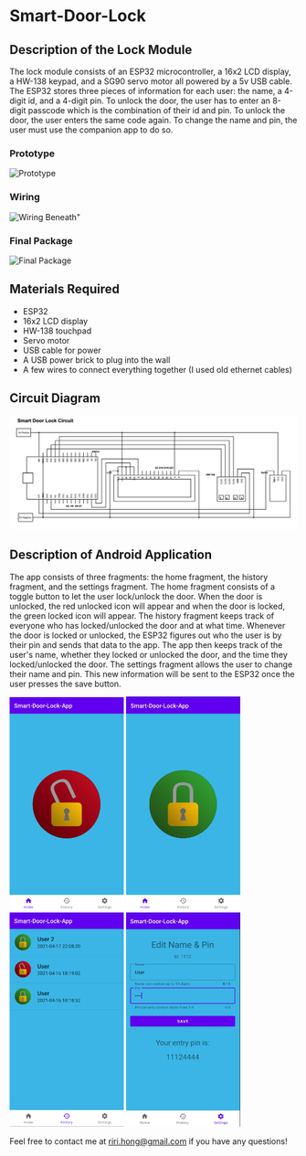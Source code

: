 # Smart-Door-Lock

## Description of the Lock Module 
The lock module consists of an ESP32 microcontroller, a 16x2 LCD display, a HW-138 keypad, and a SG90 servo motor all powered by a 5v USB cable. The ESP32 stores three pieces of information for each user: the name, a 4-digit id, and a 4-digit pin. To unlock the door, the user has to enter an 8-digit passcode 
which is the combination of their id and pin. To unlock the door, the user enters the same code again. To change the name and pin, the user must use the companion app to do so. 

### Prototype
![Prototype](Images/Prototype.jpg "Prototype")
### Wiring
![Wiring Beneath"](Images/Wiring.jpg "Wiring Beneath")
### Final Package
![Final Package](Images/Final_Package.jpg "Final Package")

## Materials Required
* ESP32
* 16x2 LCD display
* HW-138 touchpad
* Servo motor
* USB cable for power
* A USB power brick to plug into the wall
* A few wires to connect everything together (I used old ethernet cables)

## Circuit Diagram
![Image of Circuit Diagram](Images/Circuit_Diagram.png "Image of Circuit Diagram")

## Description of Android Application
The app consists of three fragments: the home fragment, the history fragment, and the settings fragment. 
The home fragment consists of a toggle button to let the user lock/unlock the door. When the door is unlocked, the red unlocked icon will appear and when the door is locked, the green locked icon will appear. 
The history fragment keeps track of everyone who has locked/unlocked the door and at what time. Whenever the door is locked or unlocked, the ESP32 figures out who the user is by their pin and sends that data to the app. The app then keeps track of the user's name, whether they locked or unlocked the door, and the time they locked/unlocked the door. 
The settings fragment allows the user to change their name and pin. This new information will be sent to the ESP32 once the user presses the save button.

<img src="Images/Home_Fragment_Unlocked.png" alt="Home Fragment Unlocked" width="200"/>
<img src="Images/Home_Fragment_Locked.png" alt="Home Fragment Locked" width="200"/>
<img src="Images/History_Fragment.png" alt="History Fragment" width="200"/>
<img src="Images/Settings_Fragment.png" alt="Settings Fragment" width="200"/>

Feel free to contact me at riri.hong@gmail.com if you have any questions!